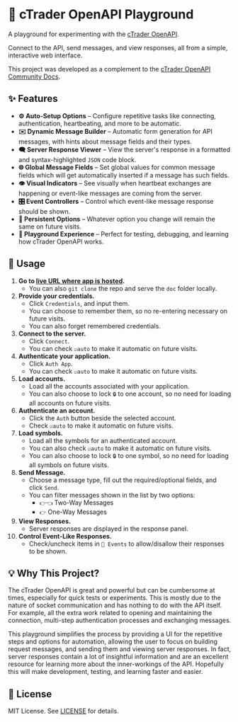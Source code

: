 # 🎠 cTrader OpenAPI Playground

A playground for experimenting with the
[cTrader OpenAPI](https://help.ctrader.com/open-api/).

Connect to the API, send messages, and view responses, all from a simple,
interactive web interface.

This project was developed as a complement to the
[cTrader OpenAPI Community Docs](https://m-ahmadi.github.io/ctoa/).

## ✨ Features

- **⚙️ Auto-Setup Options** – Configure repetitive tasks like connecting,
  authentication, heartbeating, and more to be automatic.
- **✉️ Dynamic Message Builder** – Automatic form generation for API messages,
  with hints about message fields and their types.
- **🗨️ Server Response Viewer** – View the server's response in a formatted and
  syntax-highlighted `JSON` code block.
- **🌐 Global Message Fields** – Set global values for common message fields
  which will get automatically inserted if a message has such fields.
- **👁️ Visual Indicators** – See visually when heartbeat exchanges are happening
  or event-like messages are coming from the server.
- **🎛️ Event Controllers** – Control which event-like message response should be
  shown.
- **💾 Persistent Options** – Whatever option you change will remain the same on
  future visits.
- **🎡 Playground Experience** – Perfect for testing, debugging, and learning
  how cTrader OpenAPI works.

## 📖 Usage

1. **Go to
   [live URL where app is hosted](https://m-ahmadi.github.io/ctoa-play).**
   - You can also `git clone` the repo and serve the `doc` folder locally.
2. **Provide your credentials.**
   - Click `Credentials`, and input them.
   - You can choose to remember them, so no re-entering necessary on future
     visits.
   - You can also forget remembered credentials.
3. **Connect to the server.**
   - Click `Connect`.
   - You can check `☑auto` to make it automatic on future visits.
4. **Authenticate your application.**
   - Click `Auth App`.
   - You can check `☑auto` to make it automatic on future visits.
5. **Load accounts.**
   - Load all the accounts associated with your application.
   - You can also choose to lock `🔒` to one account, so no need for loading all
     accounts on future visits.
6. **Authenticate an account.**
   - Click the `Auth` button beside the selected account.
   - Check `☑auto` to make it automatic on future visits.
7. **Load symbols.**
   - Load all the symbols for an authenticated account.
   - You can also check `☑auto` to make it automatic on future visits.
   - You can also choose to lock `🔒` to one symbol, so no need for loading all
     symbols on future visits.
8. **Send Message.**
   - Choose a message type, fill out the required/optional fields, and click
     `Send`.
   - You can filter messages shown in the list by two options:
     - `👉👈` Two-Way Messages
     - `👉` One-Way Messages
9. **View Responses.**
   - Server responses are displayed in the response panel.
10. **Control Event-Like Responses.**
    - Check/uncheck items in `🔔 Events` to allow/disallow their responses to be
      shown.

## 💡 Why This Project?

The cTrader OpenAPI is great and powerful but can be cumbersome at times,
especially for quick tests or experiments. This is mostly due to the nature of
socket communication and has nothing to do with the API itself. For example, all
the extra work related to opening and maintaining the connection, multi-step
authentication processes and exchanging messages.

This playground simplifies the process by providing a UI for the repetitive
steps and options for automation, allowing the user to focus on building request
messages, and sending them and viewing server responses. In fact, server
responses contain a lot of insightful information and are an excellent resource
for learning more about the inner-workings of the API. Hopefully this will make
development, testing, and learning faster and easier.

## 📜 License

MIT License. See [LICENSE](./LICENSE) for details.
